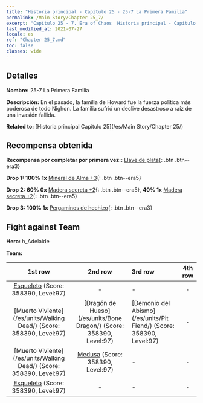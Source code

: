 ```yaml
---
title: "Historia principal - Capítulo 25 - 25-7 La Primera Familia"
permalink: /Main Story/Chapter 25_7/
excerpt: "Capítulo 25 - 7. Era of Chaos  Historia principal - Capítulo 25_7. 25-7 La Primera Familia"
last_modified_at: 2021-07-27
locale: es
ref: "Chapter 25_7.md"
toc: false
classes: wide
---
```


## Detalles

 **Nombre:** 25-7 La Primera Familia

 **Descripción:** En el pasado, la familia de Howard fue la fuerza política más poderosa de todo Nighon. La familia sufrió un declive desastroso a raíz de una invasión fallida.

 **Related to:** [Historia principal Capítulo 25](/es/Main Story/Chapter 25/)

## Recompensa obtenida

 **Recompensa por completar por primera vez::** [Llave de plata](/ItemsES/con_693/){: .btn .btn--era3}

 **Drop 1:** **100% 1x** [Mineral de Alma +3](/ItemsES/mat_82/){: .btn .btn--era5}

 **Drop 2:** **60% 0x** [Madera secreta +2](/ItemsES/mat_76/){: .btn .btn--era5}, **40% 1x** [Madera secreta +2](/ItemsES/mat_76/){: .btn .btn--era5}

 **Drop 3:** **100% 1x** [Pergaminos de hechizo](/ItemsES/con_694/){: .btn .btn--era3}


## Fight against Team
 **Hero:** h_Adelaide

 **Team:**


  | 1st row | 2nd row | 3rd row | 4th row |
  |:----:|:----:|:----|:----:|
  | [Esqueleto](/es/units/Skeleton/) (Score: 358390, Level:97)  | - | - | - |
  | [Muerto Viviente](/es/units/Walking Dead/) (Score: 358390, Level:97)  | [Dragón de Hueso](/es/units/Bone Dragon/) (Score: 358390, Level:97)  | [Demonio del Abismo](/es/units/Pit Fiend/) (Score: 358390, Level:97)  | - |
  | [Muerto Viviente](/es/units/Walking Dead/) (Score: 358390, Level:97)  | [Medusa](/es/units/Medusa/) (Score: 358390, Level:97)  | - | - |
  | [Esqueleto](/es/units/Skeleton/) (Score: 358390, Level:97)  | - | - | - |



